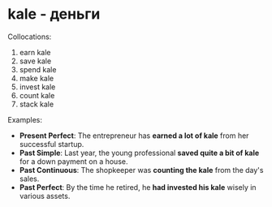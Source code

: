 # kale - деньги

Collocations:

1. earn kale
2. save kale
3. spend kale
4. make kale
5. invest kale
6. count kale
7. stack kale

Examples:

- **Present Perfect**: The entrepreneur has **earned a lot of kale** from her successful startup.
- **Past Simple**: Last year, the young professional **saved quite a bit of kale** for a down payment on a house.
- **Past Continuous**: The shopkeeper was **counting the kale** from the day's sales.
- **Past Perfect**: By the time he retired, he **had invested his kale** wisely in various assets.
